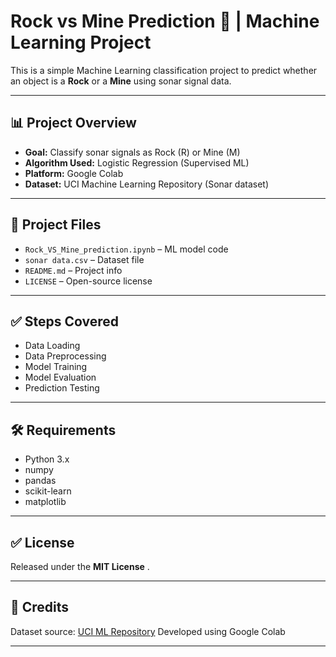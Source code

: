 # Rock vs Mine Prediction 🚀 | Machine Learning Project

This is a simple Machine Learning classification project to predict whether an object is a **Rock** or a **Mine** using sonar signal data.

---

## 📊 Project Overview

* **Goal:** Classify sonar signals as Rock (R) or Mine (M)
* **Algorithm Used:** Logistic Regression (Supervised ML)
* **Platform:** Google Colab
* **Dataset:** UCI Machine Learning Repository (Sonar dataset)

---

## 📁 Project Files

* `Rock_VS_Mine_prediction.ipynb` – ML model code
* `sonar data.csv` – Dataset file
* `README.md` – Project info
* `LICENSE` – Open-source license

---

## ✅ Steps Covered

* Data Loading
* Data Preprocessing
* Model Training
* Model Evaluation
* Prediction Testing

---

## 🛠️ Requirements

* Python 3.x
* numpy
* pandas
* scikit-learn
* matplotlib

---

## ✅ License

Released under the **MIT License** .

---

## 📌 Credits

Dataset source: [UCI ML Repository](https://archive.ics.uci.edu/ml/datasets/connectionist+bench+%28sonar,+mines+vs.+rocks%29)
Developed using Google Colab

---

